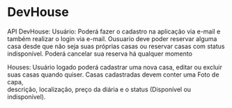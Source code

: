 # DevHouse
API DevHouse:
Usuário: 
Poderá fazer o cadastro na aplicação via e-mail e também realizar o login via e-mail.
  Ousuario deve poder reservar alguma casa desde que não seja suas próprias casas ou reservar casas com status indisponível.
  Poderá cancelar sua reserva há qualquer momento
  
 Houses:
 Usuário logado poderá cadastrar uma nova casa, editar ou excluir suas casas quando quiser. Casas cadastradas devem conter uma Foto de capa,   
 descrição, localização, preço da diária e o status (Disponível ou indisponível).
 

